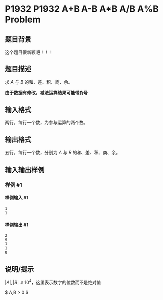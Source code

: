 # P1932 P1932 A+B  A-B  A*B  A/B A%B Problem

## 题目背景

这个题目很新颖吧！！！


## 题目描述

求 $A$ 与 $B$ 的和、差、积、商、余。

**由于数据有修改，减法运算结果可能带负号**

## 输入格式


两行，每行一个数，为参与运算的两个数。

## 输出格式

五行，每行一个数，分别为 $A$ 与 $B$ 的和、差、积、商、余。

## 输入输出样例

### 样例 #1

#### 样例输入 #1

```
1
1
```

#### 样例输出 #1

```
2
0
1
1
0
```

## 说明/提示

$|A|,|B| \leq 10^4$，这里表示数字的位数而不是绝对值

$ A,B > 0 $

